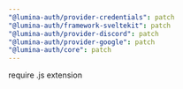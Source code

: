 ```yaml
---
"@lumina-auth/provider-credentials": patch
"@lumina-auth/framework-sveltekit": patch
"@lumina-auth/provider-discord": patch
"@lumina-auth/provider-google": patch
"@lumina-auth/core": patch
---
```


require .js extension
